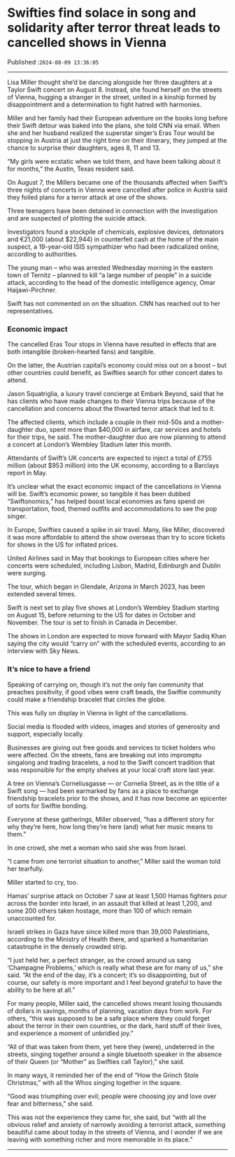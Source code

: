 # Swifties find solace in song and solidarity after terror threat leads to cancelled shows in Vienna

Published :`2024-08-09 13:36:05`

---

Lisa Miller thought she’d be dancing alongside her three daughters at a Taylor Swift concert on August 8. Instead, she found herself on the streets of Vienna, hugging a stranger in the street, united in a kinship formed by disappointment and a determination to fight hatred with harmonies.

Miller and her family had their European adventure on the books long before their Swift detour was baked into the plans, she told CNN via email. When she and her husband realized the superstar singer’s Eras Tour would be stopping in Austria at just the right time on their itinerary, they jumped at the chance to surprise their daughters, ages 8, 11 and 13.

“My girls were ecstatic when we told them, and have been talking about it for months,” the Austin, Texas resident said.

On August 7, the Millers became one of the thousands affected when Swift’s three nights of concerts in Vienna were cancelled after police in Austria said they foiled plans for a terror attack at one of the shows.

Three teenagers have been detained in connection with the investigation and are suspected of plotting the suicide attack.

Investigators found a stockpile of chemicals, explosive devices, detonators and €21,000 (about $22,944) in counterfeit cash at the home of the main suspect, a 19-year-old ISIS sympathizer who had been radicalized online, according to authorities.

The young man – who was arrested Wednesday morning in the eastern town of Ternitz – planned to kill “a large number of people” in a suicide attack, according to the head of the domestic intelligence agency, Omar Haijawi-Pirchner.

Swift has not commented on on the situation. CNN has reached out to her representatives.

### Economic impact

The cancelled Eras Tour stops in Vienna have resulted in effects that are both intangible (broken-hearted fans) and tangible.

On the latter, the Austrian capital’s economy could miss out on a boost – but other countries could benefit, as Swifties search for other concert dates to attend.

Jason Squatriglia, a luxury travel concierge at Embark Beyond, said that he has clients who have made changes to their Vienna trips because of the cancellation and concerns about the thwarted terror attack that led to it.

The affected clients, which include a couple in their mid-50s and a mother-daughter duo, spent more than $40,000 in airfare, car services and hotels for their trips, he said. The mother-daughter duo are now planning to attend a concert at London’s Wembley Stadium later this month.

Attendants of Swift’s UK concerts are expected to inject a total of £755 million (about $953 million) into the UK economy, according to a Barclays report in May.

It’s unclear what the exact economic impact of the cancellations in Vienna will be. Swift’s economic power, so tangible it has been dubbed “Swiftonomics,” has helped boost local economies as fans spend on transportation, food, themed outfits and accommodations to see the pop singer.

In Europe, Swifties caused a spike in air travel. Many, like Miller, discovered it was more affordable to attend the show overseas than try to score tickets for shows in the US for inflated prices.

United Airlines said in May that bookings to European cities where her concerts were scheduled, including Lisbon, Madrid, Edinburgh and Dublin were surging.

The tour, which began in Glendale, Arizona in March 2023, has been extended several times.

Swift is next set to play five shows at London’s Wembley Stadium starting on August 15, before returning to the US for dates in October and November. The tour is set to finish in  Canada in December.

The shows in London are expected to move forward with Mayor Sadiq Khan saying the city would “carry on” with the scheduled events, according to an interview with Sky News.

### It’s nice to have a friend

Speaking of carrying on, though it’s not the only fan community that preaches positivity, if good vibes were craft beads, the Swiftie community could make a friendship bracelet that circles the globe.

This was fully on display in Vienna in light of the cancellations.

Social media is flooded with videos, images and stories of generosity and support, especially locally.

Businesses are giving out free goods and services to ticket holders who were affected. On the streets, fans are breaking out into impromptu singalong and trading bracelets, a nod to the Swift concert tradition that was responsible for the empty shelves at your local craft store last year.

A tree on Vienna’s Corneliusgasse — or Cornelia Street, as in the title of a Swift song — had been earmarked by fans as a place to exchange friendship bracelets prior to the shows, and it has now become an epicenter of sorts for Swiftie bonding.

Everyone at these gatherings, Miller observed, “has a different story for why they’re here, how long they’re here (and) what her music means to them.”

In one crowd, she met a woman who said she was from Israel.

“I came from one terrorist situation to another,” Miller said the woman told her tearfully.

Miller started to cry, too.

Hamas’ surprise attack on October 7 saw at least 1,500 Hamas fighters pour across the border into Israel, in an assault that killed at least 1,200, and some 200 others taken hostage, more than 100 of which remain unaccounted for.

Israeli strikes in Gaza have since killed more than 39,000 Palestinians, according to the Ministry of Health there, and sparked a humanitarian catastrophe in the densely crowded strip.

“I just held her, a perfect stranger, as the crowd around us sang ‘Champagne Problems,’ which is really what these are for many of us,” she said. “At the end of the day, it’s a concert; it’s so disappointing, but of course, our safety is more important and I feel beyond grateful to have the ability to be here at all.”

For many people, Miller said, the cancelled shows meant losing thousands of dollars in savings, months of planning, vacation days from work. For others, “this was supposed to be a safe place where they could forget about the terror in their own countries, or the dark, hard stuff of their lives, and experience a moment of unbridled joy.”

“All of that was taken from them, yet here they (were), undeterred in the streets, singing together around a single bluetooth speaker in the absence of their Queen (or “Mother” as Swifties call Taylor),” she said.

In many ways, it reminded her of the end of “How the Grinch Stole Christmas,” with all the Whos singing together in the square.

“Good was triumphing over evil; people were choosing joy and love over fear and bitterness,” she said.

This was not the experience they came for, she said, but “with all the obvious relief and anxiety of narrowly avoiding a terrorist attack, something beautiful came about today in the streets of Vienna, and I wonder if we are leaving with something richer and more memorable in its place.”

---

